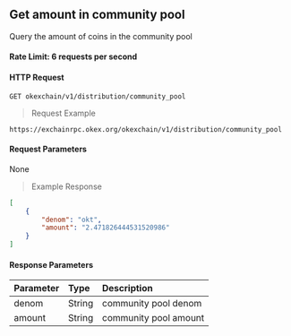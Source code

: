 ## Get amount in community pool

Query the amount of coins in the community pool

#### Rate Limit: 6 requests per second

#### HTTP Request

`GET okexchain/v1/distribution/community_pool`

> Request Example

```wiki
https://exchainrpc.okex.org/okexchain/v1/distribution/community_pool
```

#### Request Parameters

None
> Example Response

```json
[
    {
        "denom": "okt",
        "amount": "2.471826444531520986"
    }
]
```

#### Response Parameters

| **Parameter** | **Type** | **Description**                                                                                                                                                                                                                                                      |
| :----------------- | :------- | :------------------------------------------------------------------------------------------------------------------------------------------------------------------------------------------------------------------------------------------------------------------- |
|  denom             | String    | 	community pool denom			| 
|  amount               | String    | 	community pool amount			| 